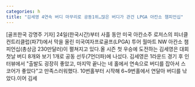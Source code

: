 ```yaml
---
categories: h
title: "김세영 4연속 버디 마무리로 공동1위…많은 버디가 관건 LPGA 아칸소 챔피언십"
---
```

[골프한국 강명주 기자] 24일(한국시간)부터 사흘 동안 미국 아칸소주 로저스의 피너클 컨트리클럽(파71)에서 막을 올린 미국여자프로골프(LPGA) 투어 월마트 NW 아칸소 챔피언십(총상금 230만달러)이 펼쳐지고 있다.올 시즌 첫 우승에 도전하는 김세영은 대회 첫날 버디 8개와 보기 1개로 공동 선두(7언더파)에 나섰다. 김세영은 1라운드 경기 후 인터뷰에서 "출발도 굉장히 좋았고, 마지막 끝나는 네 홀에서 연속으로 버디를 잡아서 스코어가 좋았다"고 만족스러워했다. 10번홀부터 시작해 6~9번홀에서 연달아 버디를 낚았다.이어 김세